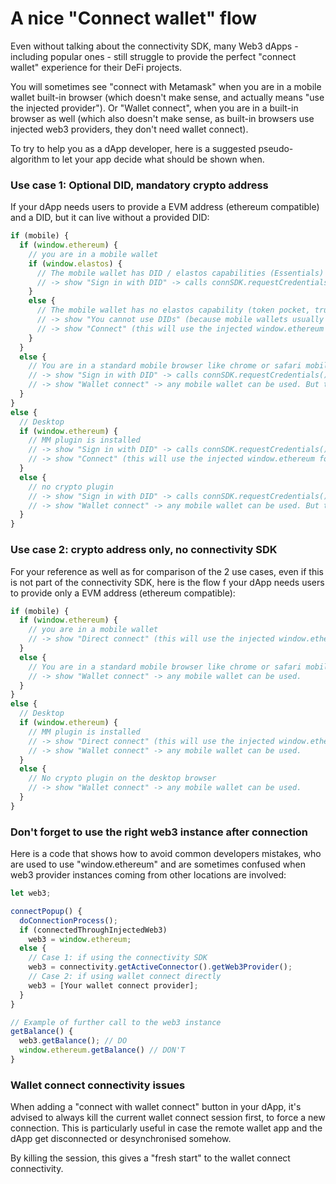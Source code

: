 # A nice "Connect wallet" flow

Even without talking about the connectivity SDK, many Web3 dApps - including popular ones - still struggle to provide the perfect "connect wallet" experience for their DeFi projects.

You will sometimes see "connect with Metamask" when you are in a mobile wallet built-in browser (which doesn't make sense, and actually means "use the injected provider"). Or "Wallet connect", when you are in a built-in browser as well (which also doesn't make sense, as built-in browsers use injected web3 providers, they don't need wallet connect).

To try to help you as a dApp developer, here is a suggested pseudo-algorithm to let your app decide what should be shown when.

### Use case 1: Optional DID, mandatory crypto address

If your dApp needs users to provide a EVM address (ethereum compatible) and a DID, but it can live without a provided DID:

```typescript
if (mobile) {
  if (window.ethereum) {
    // you are in a mobile wallet
    if (window.elastos) {
      // The mobile wallet has DID / elastos capabilities (Essentials)
      // -> show "Sign in with DID" -> calls connSDK.requestCredentials() -> after connection, use connectivity.getActiveConnector().getWeb3Provider() to access ethereum commands
    }
    else {
      // The mobile wallet has no elastos capability (token pocket, trust wallet, MM mobile)
      // -> show "You cannot use DIDs" (because mobile wallets usually intercept the wallet connect requests and keep them for themselves)
      // -> show "Connect" (this will use the injected window.ethereum for ethereum transactions)
    }
  }
  else {
    // You are in a standard mobile browser like chrome or safari mobile
    // -> show "Sign in with DID" -> calls connSDK.requestCredentials() -> the conn sdk will use wallet connect and sign in with DID -> after connection, use connectivity.getActiveConnector().getWeb3Provider() to access ethereum commands
    // -> show "Wallet connect" -> any mobile wallet can be used. But this will bind the eth address only, not the DID
  }
}
else {
  // Desktop
  if (window.ethereum) {
    // MM plugin is installed
    // -> show "Sign in with DID" -> calls connSDK.requestCredentials() -> the conn sdk will use wallet connect and sign in with DID -> after connection, use connectivity.getActiveConnector().getWeb3Provider() to access ethereum commands
    // -> show "Connect" (this will use the injected window.ethereum for ethereum transactions)
  }
  else {
    // no crypto plugin
    // -> show "Sign in with DID" -> calls connSDK.requestCredentials() -> the conn sdk will use wallet connect and sign in with DID -> after connection, use connectivity.getActiveConnector().getWeb3Provider() to access ethereum commands
    // -> show "Wallet connect" -> any mobile wallet can be used. But this will bind the eth address only, not the DID
  }
}
```

### Use case 2: crypto address only, no connectivity SDK

For your reference as well as for comparison of the 2 use cases, even if this is not part of the connectivity SDK, here is the flow f your dApp needs users to provide only a EVM address (ethereum compatible):

```typescript
if (mobile) {
  if (window.ethereum) {
    // you are in a mobile wallet
    // -> show "Direct connect" (this will use the injected window.ethereum for ethereum transactions)
  }
  else {
    // You are in a standard mobile browser like chrome or safari mobile
    // -> show "Wallet connect" -> any mobile wallet can be used.
  }
}
else {
  // Desktop
  if (window.ethereum) {
    // MM plugin is installed
    // -> show "Direct connect" (this will use the injected window.ethereum for ethereum transactions)
    // -> show "Wallet connect" -> any mobile wallet can be used.
  }
  else {
    // No crypto plugin on the desktop browser
    // -> show "Wallet connect" -> any mobile wallet can be used.
  }
}
```

### Don't forget to use the right web3 instance after connection

Here is a code that shows how to avoid common developers mistakes, who are used to use "window.ethereum" and are sometimes confused when web3 provider instances coming from other locations are involved:

```typescript
let web3;

connectPopup() {
  doConnectionProcess();
  if (connectedThroughInjectedWeb3)
    web3 = window.ethereum;
  else {
    // Case 1: if using the connectivity SDK
    web3 = connectivity.getActiveConnector().getWeb3Provider();
    // Case 2: if using wallet connect directly
    web3 = [Your wallet connect provider];
  }
}

// Example of further call to the web3 instance
getBalance() {
  web3.getBalance(); // DO
  window.ethereum.getBalance() // DON'T
}
```

### Wallet connect connectivity issues

When adding a "connect with wallet connect" button in your dApp, it's advised to always kill the current wallet connect session first, to force a new connection. This is particularly useful in case the remote wallet app and the dApp get disconnected or desynchronised somehow.&#x20;

By killing the session, this gives a "fresh start" to the wallet connect connectivity.
